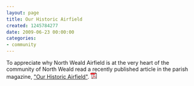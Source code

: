 ```yaml
---
layout: page
title: Our Historic Airfield
created: 1245784277
date: 2009-06-23 00:00:00
categories:
- community
---
```

<p>To appreciate why North Weald Airfield is at the very heart of the community of North Weald read a recently published article in the parish magazine, <a href="/pdfs/our%20historic%20airfield.pdf">&quot;Our Historic Airfield&quot;</a>. <img src="/images/pdficon_small.gif"></p>
